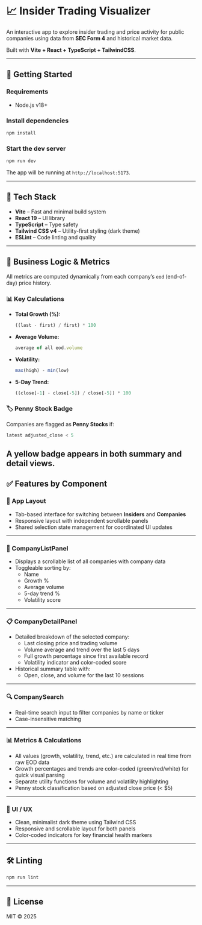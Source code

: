 # 📈 Insider Trading Visualizer

An interactive app to explore insider trading and price activity for public companies using data from **SEC Form 4** and historical market data.

Built with **Vite + React + TypeScript + TailwindCSS**.

---

## 🚀 Getting Started

### Requirements

- Node.js v18+

### Install dependencies

```bash
npm install
```

### Start the dev server

```bash
npm run dev
```

The app will be running at `http://localhost:5173`.

---

## 🧱 Tech Stack

- **Vite** – Fast and minimal build system
- **React 19** – UI library
- **TypeScript** – Type safety
- **Tailwind CSS v4** – Utility-first styling (dark theme)
- **ESLint** – Code linting and quality

---

## 🧠 Business Logic & Metrics

All metrics are computed dynamically from each company’s `eod` (end-of-day) price history.

### 📊 Key Calculations

- **Total Growth (%):**
  ```ts
  ((last - first) / first) * 100
  ```

- **Average Volume:**
  ```ts
  average of all eod.volume
  ```

- **Volatility:**
  ```ts
  max(high) - min(low)
  ```

- **5-Day Trend:**
  ```ts
  ((close[-1] - close[-5]) / close[-5]) * 100
  ```


### 🏷️ Penny Stock Badge

Companies are flagged as **Penny Stocks** if:
```ts
latest adjusted_close < 5
```
A yellow badge appears in both summary and detail views.
---

## ✅ Features by Component

### 🧱 App Layout
- Tab-based interface for switching between **Insiders** and **Companies**
- Responsive layout with independent scrollable panels
- Shared selection state management for coordinated UI updates

---

### 🏢 CompanyListPanel
- Displays a scrollable list of all companies with company data
- Toggleable sorting by:
  - Name
  - Growth %
  - Average volume
  - 5-day trend %
  - Volatility score

---

### 📋 CompanyDetailPanel
- Detailed breakdown of the selected company:
  - Last closing price and trading volume
  - Volume average and trend over the last 5 days
  - Full growth percentage since first available record
  - Volatility indicator and color-coded score
- Historical summary table with:
  - Open, close, and volume for the last 10 sessions

---

### 🔍 CompanySearch
- Real-time search input to filter companies by name or ticker
- Case-insensitive matching

---

### 📊 Metrics & Calculations
- All values (growth, volatility, trend, etc.) are calculated in real time from raw EOD data
- Growth percentages and trends are color-coded (green/red/white) for quick visual parsing
- Separate utility functions for volume and volatility highlighting
- Penny stock classification based on adjusted close price (< $5)

---

### 💄 UI / UX
- Clean, minimalist dark theme using Tailwind CSS
- Responsive and scrollable layout for both panels
- Color-coded indicators for key financial health markers

---

## 🛠 Linting

```bash
npm run lint
```

---

## 📄 License

MIT © 2025
